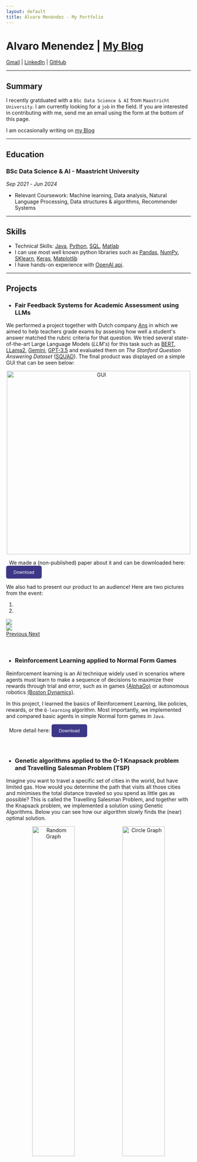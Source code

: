 ```yaml
---
layout: default
title: Álvaro Menéndez - My Portfolio 
---
```


# Alvaro Menendez | [My Blog](/blog/)

[Gmail](mailto:alvaro.mrgr@gmail.com) | [LinkedIn](https://www.linkedin.com/in/alvaromenendezros/) | [GitHub](https://github.com/DKeAlvaro)

---

## Summary

I recently gratduated with a `BSc Data Science & AI` from `Maastricht University`. I am currently looking for a `job` in the field. If you are interested in contributing with me, send me an email using the form at the bottom of this page.

I am occasionally writing on [my Blog](/blog/)


---

## Education

### BSc Data Science & AI - Maastricht University
 _Sep 2021_ - _Jun 2024_
- Relevant Coursework: Machine learning, Data analysis, Natural Language Processing, Data structures & algorithms, Recommender Systems

---

## Skills

- Technical Skills: [Java](https://www.java.com/es/), [Python](https://www.python.org/), [SQL](https://en.wikipedia.org/wiki/SQL), [Matlab](https://www.mathworks.com/products/matlab.html)
- I can use most well known python libraries such as [Pandas](https://pandas.pydata.org/), [NumPy](https://numpy.org/), [SKlearn](https://scikit-learn.org/stable/), [Keras](https://keras.io/), [Matplotlib](https://matplotlib.org/)
- I have hands-on experience with [OpenAI api](https://openai.com/blog/openai-api).

---

## Projects

- ### Fair Feedback Systems for Academic Assessment using LLMs
We performed a project together with Dutch company [Ans](https://ans.app/landing) in which we aimed to help teachers grade exams by assesing how well a student's answer matched the rubric criteria for that question. We tried several state-of-the-art Large Language Models (*LLM's*) for this task such as [BERT](https://huggingface.co/docs/transformers/model_doc/bert), [LLama2](https://huggingface.co/blog/llama2), [Gemini](https://deepmind.google/technologies/gemini/), [GPT-3.5](https://openai.com/blog/gpt-3-5-turbo-fine-tuning-and-api-updates) and evaluated them on *The Stanford Question Answering Dataset* ([SQUAD](https://rajpurkar.github.io/SQuAD-explorer/)). The final product was displayed on a simple GUI that can be seen below:

<div style="text-align: center;">
  <img src="assets/ANS/screenshotOfGUI.jpg" alt="GUI" width="500">
</div>

&nbsp;
We made a (non-published) paper about it and can be downloaded here:
<a href="assets\ANS\Project_3_1.pdf" download="Ans_project.pdf" style="display: inline-block; text-decoration: none; color: white; background-color: #3d3787; padding: 10px 20px; border-radius: 5px; font-size: 12px;">Download </a>

We also had to present our product to an audience! Here are two pictures from the event:
<div id="carouselExampleIndicators" class="carousel slide" data-ride="carousel">
  <ol class="carousel-indicators">
    <li data-target="#carouselExampleIndicators" data-slide-to="0" class="active"></li>
    <li data-target="#carouselExampleIndicators" data-slide-to="1"></li>
  </ol>
  <div class="carousel-inner">
    <div class="carousel-item active">
      <img src="assets\ANS\ans_presentation_1.jpg" class="d-block w-100" style="max-width: 600px; height: auto; display: block; margin-left: auto; margin-right: auto;">
    </div>
    <div class="carousel-item">
      <img src="assets\ANS\ans_presentation_2.jpg" class="d-block w-100" style="max-width: 600px; height: auto; display: block; margin-left: auto; margin-right: auto;">
    </div>
  </div>
  <a class="carousel-control-prev" href="#carouselExampleIndicators" role="button" data-slide="prev">
    <span class="carousel-control-prev-icon" aria-hidden="true"></span>
    <span class="sr-only">Previous</span>
  </a>
  <a class="carousel-control-next" href="#carouselExampleIndicators" role="button" data-slide="next">
    <span class="carousel-control-next-icon" aria-hidden="true"></span>
    <span class="sr-only">Next</span>
  </a>
</div>

&nbsp;
- ### Reinforcement Learning applied to Normal Form Games
Reinforcement learning is an AI technique widely used in scenarios where agents must learn to make a sequence of decisions to maximize their rewards through trial and error, such as in games [(AlphaGo)](https://deepmind.google/technologies/alphago/) or autonomous robotics [(Boston Dynamics)](https://bostondynamics.com/blog/starting-on-the-right-foot-with-reinforcement-learning/).

In this project, I learned the basics of Reinforcement Learning, like policies, rewards, or the `Q-learning` algorithm. Most importantly, we implemented and compared basic agents in simple Normal form games in `Java`.


&nbsp;
More detail here: <a href="assets\RL\MARL.pdf" download="MARL.pdf" style="display: inline-block; text-decoration: none; color: white; background-color: #3d3787; padding: 10px 20px; border-radius: 5px; font-size: 12px;">Download </a>



&nbsp;
- ### Genetic algorithms applied to the 0-1 Knapsack problem and Travelling Salesman Problem (TSP)
Imagine you want to travel a specific set of cities in the world, but have limited gas. How would you determine the path that visits all those cities and minimises the total distance traveled so you spend as little gas as possible? This is called the Travelling Salesman Problem, and together with the Knapsack problem, we implemented a solution using Genetic Algorithms. Below you can see how our algorithm slowly finds the (near) optimal solution.

<p align="center">
  <img src="assets\GA\TSP_random.gif" alt="Random Graph" width="48%">
  <img src="assets\GA\TSP.gif" alt="Circle Graph" width="48%">
</p>
We made a (non-published) paper about it and can be downloaded here:
<a href="assets\GA\Genetic_algorithm.pdf" download="GA_project.pdf" style="display: inline-block; text-decoration: none; color: white; background-color: #3d3787; padding: 10px 20px; border-radius: 5px; font-size: 12px;">Download </a>
The colab notebook with all the code can be accessed [here](https://colab.research.google.com/drive/1EfrB5LxqBYcX6lAu41kiUujfb2cawYmm?usp=sharing)

&nbsp;
- ### Sentiment Analysis of inmates Last Statements using Natural language processing (NLP)
We performed a study to analyze the Last Statements from Inmates executed in texas since 1984 using NLP techniques and models such as [BERT](https://huggingface.co/docs/transformers/model_doc/bert) or [N-Gram frequency analysis](https://en.wikipedia.org/wiki/N-gram). The data is publicly available and can be seen [here](https://www.tdcj.texas.gov/death_row/dr_executed_offenders.html). A wordcloud of the last statements can be seen below.

<div style="text-align: center;">
  <img src="assets/NLP/wordcloud.png" alt="wordcloud">
</div>

&nbsp;
We made a (non-published) paper about it and can be downloaded here:
<a href="assets\NLP\NLP_Project-2.pdf" download="NLP_project.pdf" style="display: inline-block; text-decoration: none; color: white; background-color: #3d3787; padding: 10px 20px; border-radius: 5px; font-size: 12px;">Download </a>


&nbsp;
- ### 3D golf project from scratch and developing a bot that made hole in one's!
We developed a 3D mini-golf project using [LibGDX](https://libgdx.com/) for the GUI, then using [Runge-Kutta methods](https://en.wikipedia.org/wiki/Runge%E2%80%93Kutta_methods) to estimate the position of the ball at every moment. The problem of finding a hole in one can be seen as minimizing a 2D function where the dependent variable is the final distance of the shot given the initial x and y velocities. For this we used hill climbing and gradient descent to find the global minima of this function (see image below for the function to minimize). This turned out to be very useful as it is widely used in Machine Learning.
<p align="center">
  <img src="assets\GOLF\golf_video.gif" alt="GUI demonstration" width="48%">
  <img src="assets\GOLF\Distance_Graph.png" alt="Distance Graph" width="48%">
</p>
The github repository for this project can be accessed [here](https://github.com/DKeAlvaro/Project-1.2)


&nbsp;
## Projects Under developement
- ### [JOINclusion project](https://dke.maastrichtuniversity.nl/JOINclusion/)
I am currrenlty working on a project that aims to foster the social inclusion of ALL children primary school students (with particular attention to those with a migrant background) through the use of a collaborative mobile application group of partners from different background experiences (IT, pedagogy, psychology, artificial intelligence, etc.

The project has a large group of partners from different background experiences (IT, pedagogy, psychology, artificial intelligence, etc.) and countries(Greece, Italy and the Netherlands). [See our team](https://dke.maastrichtuniversity.nl/JOINclusion/partnership/)

&nbsp;
## Languages

- Spanish: Native speaker
- English: Fluent

Finally, a pdf version of my CV can be downloaded here:
<a href="assets\CV\Alvaro_Menendez_CV.pdf" download="cv.pdf" style="display: inline-block; text-decoration: none; color: white; background-color: #3d3787; padding: 10px 20px; border-radius: 5px; font-size: 12px;">Download CV</a>

- ## Send me an E-mail
<div class="form-container">
  <form action="https://formspree.io/f/mdoqewgw" method="POST">
    <label for="name">Name:</label><br>
    <input type="text" id="name" name="name" placeholder="Your name"><br>
    <label for="email">Email:</label><br>
    <input type="email" id="email" name="_replyto" placeholder="Your email"><br>
    <label for="message">Message:</label><br>
    <textarea id="message" name="message" placeholder="Your message here"></textarea><br>
    <button type="submit">Send</button>
  </form>
</div>
